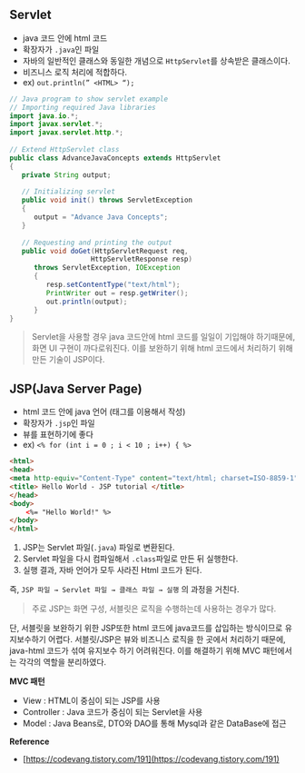## Servlet

- java 코드 안에 html 코드
- 확장자가 `.java`인 파일
- 자바의 일반적인 클래스와 동일한 개념으로 `HttpServlet`를 상속받은 클래스이다.
- 비즈니스 로직 처리에 적합하다.
- ex) `out.println(” <HTML> “);`

```java
// Java program to show servlet example
// Importing required Java libraries
import java.io.*;
import javax.servlet.*;
import javax.servlet.http.*;
  
// Extend HttpServlet class
public class AdvanceJavaConcepts extends HttpServlet 
{ 
   private String output;
    
   // Initializing servlet 
   public void init() throws ServletException 
   {
      output = "Advance Java Concepts";
   }
  
   // Requesting and printing the output
   public void doGet(HttpServletRequest req, 
                    HttpServletResponse resp)
      throws ServletException, IOException 
      {
         resp.setContentType("text/html");
         PrintWriter out = resp.getWriter();
         out.println(output);
      }
}
```

> Servlet을 사용할 경우 java 코드안에 html 코드를 일일이 기입해야 하기때문에, 화면 UI 구현이 까다로워진다. 이를 보완하기 위해 html 코드에서 처리하기 위해 만든 기술이 JSP이다.
> 

## JSP(Java Server Page)

- html 코드 안에 java 언어 (태그를 이용해서 작성)
- 확장자가 `.jsp`인 파일
- 뷰를 표현하기에 좋다
- ex) `<% for (int i = 0 ; i < 10 ; i++) { %>`

```html
<html>
<head>
<meta http-equiv="Content-Type" content="text/html; charset=ISO-8859-1">
<title> Hello World - JSP tutorial </title>
</head>
<body>
    <%= "Hello World!" %>
</body>
</html>
```

1. JSP는 Servlet 파일(`.java`) 파일로 변환된다.
2. Servlet 파일을 다시 컴파일해서 `.class`파일로 만든 뒤 실행한다.
3. 실행 결과, 자바 언어가 모두 사라진 Html 코드가 된다. 

즉, `JSP 파일 → Servlet 파일 → 클래스 파일 → 실행` 의 과정을 거친다.

> 주로 JSP는 화면 구성, 서블릿은 로직을 수행하는데 사용하는 경우가 많다.
> 

단, 서블릿을 보완하기 위한 JSP또한 html 코드에 java코드를 삽입하는 방식이므로 유지보수하기 어렵다. 서블릿/JSP은 뷰와 비즈니스 로직을 한 곳에서 처리하기 때문에, java-html 코드가 섞여 유지보수 하기 어려워진다. 이를 해결하기 위해 MVC 패턴에서는 각각의 역할을 분리하였다.

 

**MVC 패턴**

- View : HTML이 중심이 되는 JSP를 사용
- Controller : Java 코드가 중심이 되는 Servlet을 사용
- Model : Java Beans로, DTO와 DAO를 통해 Mysql과 같은 DataBase에 접근

**Reference**

- [https://codevang.tistory.com/191](https://codevang.tistory.com/191)
